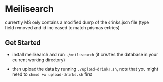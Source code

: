 # Meilisearch

currently MS only contains a modified dump of the drinks.json file (type field removed and id increased to match prismas entries)

## Get Started
- install meilisearch and run `./meilisearch` (it creates the database in your current working directory)

- then upload the data by running `./upload-drinks.sh`, note that you might need to `chmod +x upload-drinks.sh` first

